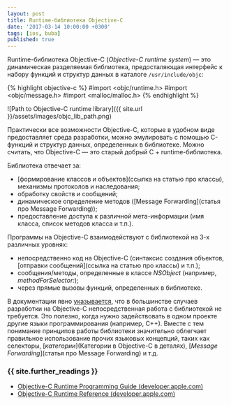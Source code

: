 ```yaml
---
layout: post
title: Runtime-библиотека Objective-C
date: '2017-03-14 10:00:00 +0300'
tags: [ios, buba]
published: true
---
```


Runtime-библиотека Objective-C (_Objective-С runtime system_) — это динамическая разделяемая библиотека, предосталяющая интерфейс к набору функций и структур данных в каталоге `/usr/include/objc`:

{% highlight objective-c %}
#import <objc/runtime.h>
#import <objc/message.h>
#import <malloc/malloc.h>
{% endhighlight %}

![Path to Objective-C runtime library]({{ site.url }}/assets/images/objc_lib_path.png)

Практически все возможности Objective-C, которые в удобном виде предоставляет среда разработки, можно эмулировать с помощью C-функций и структур данных, определенных в библиотеке. Можно считать, что Objective-C — это старый добрый C + runtime-библиотека.

Библиотека отвечает за:

* [формирование классов и объектов](ссылка на статью про классы), механизмы протоколов и наследования;
* обработку свойств и сообщений;
* динамическое определение методов ([Message Forwarding](статья про Message Forwarding));
* предоставление доступа к различной мета-информации (имя класса, список методов класса и т.п.).

Программы на Objective-C взаимодействуют с библиотекой на 3-х различных уровнях:

* непосредственно код на Objective-C (синтаксис создания объектов, [отправки сообщений](ссылка на статью про классы) и т.п.);
* сообщения/методы, определенные в классе _NSObject_ (например, _methodForSelector:_);
* через прямые вызовы функций, определенных в библиотеке.

В документации явно [указывается](https://developer.apple.com/library/ios/documentation/Cocoa/Reference/ObjCRuntimeRef/index.html#//apple_ref/c/tag/objc_cache), что в большинстве случаев разработки на Objective-C непосредственная работа с библиотекой не требуется. Это полезно, когда нужно задействовать в одном проекте другие языки программирования (например, С++). Вместе с тем понимание принципов работы библиотеки значительно облегчает правильное использование прочих языковых концепций, таких как селекторы, [_категории_](Категории в Objective-C в деталях), [_Message Forwarding_](статья про Message Forwarding) и т.д.  


### {{ site.further_readings }}


* [Objective-C Runtime Programming Guide (developer.apple.com)](https://developer.apple.com/library/ios/documentation/Cocoa/Conceptual/ObjCRuntimeGuide/Articles/ocrtInteracting.html)
* [Objective-C Runtime Reference (developer.apple.com)](https://developer.apple.com/library/ios/documentation/Cocoa/Reference/ObjCRuntimeRef/index.html#//apple_ref/c/tag/objc_cache)
